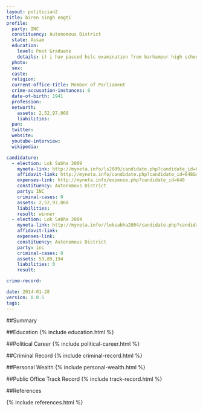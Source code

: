```yaml
---
layout: politician2
title: biren singh engti
profile: 
  party: INC
  constituency: Autonomous District
  state: Assam
  education: 
    level: Post Graduate
    details: i) i hav passed hslc examination from barhampur high school nagaon in the year 1963 (ii) i hav completed degree (ba) examination from nagaon college in the year 1967 (iii) i hav completed m.a. & llb examonation from guwahati university in the 1970-71
  photo: 
  sex: 
  caste: 
  religion: 
  current-office-title: Member of Parliament
  crime-accusation-instances: 0
  date-of-birth: 1941
  profession: 
  networth: 
    assets: 2,52,97,068
    liabilities: 
  pan: 
  twitter: 
  website: 
  youtube-interview: 
  wikipedia: 

candidature: 
  - election: Lok Sabha 2009
    myneta-link: http://myneta.info/ls2009/candidate.php?candidate_id=648
    affidavit-link: http://myneta.info/candidate.php?candidate_id=648&scan=original
    expenses-link: http://myneta.info/expense.php?candidate_id=648
    constituency: Autonomous District 
    party: INC
    criminal-cases: 0
    assets: 2,52,97,068
    liabilities: 
    result: winner 
  - election: Lok Sabha 2004
    myneta-link: http://myneta.info//loksabha2004/candidate.php?candidate_id=305
    affidavit-link: 
    expenses-link: 
    constituency: Autonomous District 
    party: inc
    criminal-cases: 0
    assets: 53,89,194
    liabilities: 0
    result:  

crime-record: 

date: 2014-01-28
version: 0.0.5
tags: 
---
```

##Summary


##Education
{% include education.html %}


##Political Career
{% include political-career.html %}


##Criminal Record
{% include criminal-record.html %}


##Personal Wealth
{% include personal-wealth.html %}


##Public Office Track Record
{% include track-record.html %}


##References


{% include references.html %}